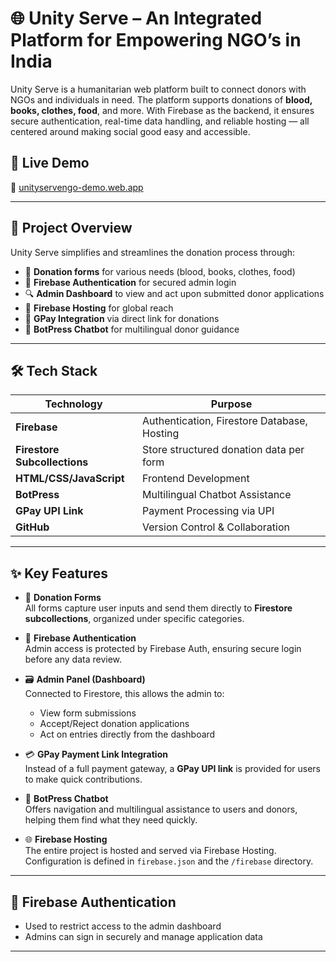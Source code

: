 # 🌐 Unity Serve – An Integrated Platform for Empowering NGO’s in India

Unity Serve is a humanitarian web platform built to connect donors with NGOs and individuals in need. The platform supports donations of **blood, books, clothes, food**, and more. With Firebase as the backend, it ensures secure authentication, real-time data handling, and reliable hosting — all centered around making social good easy and accessible.

## 🚀 Live Demo

🔗 [unityservengo-demo.web.app](https://unityservengo-demo.web.app)

---

## 🧠 Project Overview

Unity Serve simplifies and streamlines the donation process through:

- 📝 **Donation forms** for various needs (blood, books, clothes, food)
- 🔐 **Firebase Authentication** for secured admin login
- 🔍 **Admin Dashboard** to view and act upon submitted donor applications
- 📡 **Firebase Hosting** for global reach
- 💸 **GPay Integration** via direct link for donations
- 🤖 **BotPress Chatbot** for multilingual donor guidance

---

## 🛠️ Tech Stack

| Technology            | Purpose                                           |
|------------------------|---------------------------------------------------|
| **Firebase**           | Authentication, Firestore Database, Hosting      |
| **Firestore Subcollections** | Store structured donation data per form     |
| **HTML/CSS/JavaScript**| Frontend Development                            |
| **BotPress**           | Multilingual Chatbot Assistance                  |
| **GPay UPI Link**      | Payment Processing via UPI                       |
| **GitHub**             | Version Control & Collaboration                  |

---

## ✨ Key Features

- 📄 **Donation Forms**  
  All forms capture user inputs and send them directly to **Firestore subcollections**, organized under specific categories.

- 🔐 **Firebase Authentication**  
  Admin access is protected by Firebase Auth, ensuring secure login before any data review.

- 🗃️ **Admin Panel (Dashboard)**  
  Connected to Firestore, this allows the admin to:
  - View form submissions
  - Accept/Reject donation applications
  - Act on entries directly from the dashboard

- 💳 **GPay Payment Link Integration**  
  Instead of a full payment gateway, a **GPay UPI link** is provided for users to make quick contributions.

- 🤖 **BotPress Chatbot**  
  Offers navigation and multilingual assistance to users and donors, helping them find what they need quickly.

- 🌐 **Firebase Hosting**  
  The entire project is hosted and served via Firebase Hosting. Configuration is defined in `firebase.json` and the `/firebase` directory.

---

## 🔐 Firebase Authentication

- Used to restrict access to the admin dashboard
- Admins can sign in securely and manage application data

---


